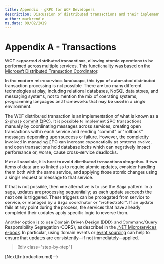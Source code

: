 ```yaml
---
title: Appendix - gRPC for WCF Developers
description: Discussion of distributed transactions and their implementation in modern microservices architectures
author: markrendle
ms.date: 09/02/2019
---
```


# Appendix A - Transactions

WCF supported distributed transactions, allowing atomic operations to be performed across multiple services. This functionality was based on the [Microsoft Distributed Transaction Coordinator](https://docs.microsoft.com/previous-versions/windows/desktop/ms684146(v=vs.85)?redirectedfrom=MSDN).

In the modern microservices landscape, this type of automated distributed transaction processing is not possible. There are too many different technologies at play, including relational databases, NoSQL data stores, and messaging systems, not to mention the mix of operating systems, programming languages and frameworks that may be used in a single environment.

The WCF distributed transaction is an implementation of what is known as a [2-phase commit (2PC)](https://en.wikipedia.org/wiki/Two-phase_commit_protocol). It is possible to implement 2PC transactions manually by coordinating messages across services, creating open transactions within each service and sending "commit" or "rollback" messages depending upon success or failure. However, the complexity involved in managing 2PC can increase exponentially as systems evolve, and open transactions hold database locks which can negatively impact performance or, worse, cause cross-service deadlocks.

If at all possible, it is best to avoid distributed transactions altogether. If two items of data are so linked as to require atomic updates, consider handling them both with the same service, and applying those atomic changes using a single request or message to that service.

If that is not possible, then one alternative is to use the Saga pattern. In a saga, updates are processing sequentially; as each update succeeds the next one is triggered. These triggers can be propagated from service to service, or managed by a Saga coordinator or "orchestrator". If an update fails at any point during the process, the services that have already completed their updates apply specific logic to reverse them.

Another option is to use Domain Driven Design (DDD) and Command/Query Responsibility Segregation (CQRS), as described in the [.NET Microservices e-book](https://docs.microsoft.com/en-us/dotnet/architecture/microservices/microservice-ddd-cqrs-patterns/). In particular, using domain events or [event sourcing](https://martinfowler.com/eaaDev/EventSourcing.html) can help to ensure that updates are consistently&mdash;if not immediately&mdash;applied.

>[!div class="step-by-step"]
<!-->[Next](introduction.md)-->
